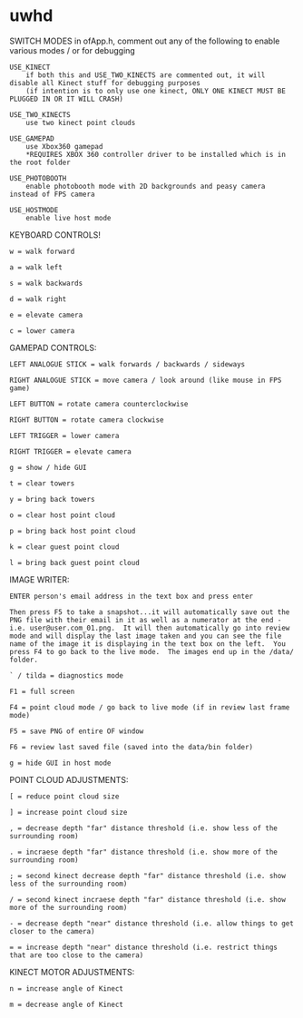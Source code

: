 # uwhd


SWITCH MODES
    in ofApp.h, comment out any of the following to enable various modes / or for debugging
    
    USE_KINECT
        if both this and USE_TWO_KINECTS are commented out, it will disable all Kinect stuff for debugging purposes
        (if intention is to only use one kinect, ONLY ONE KINECT MUST BE PLUGGED IN OR IT WILL CRASH)

    USE_TWO_KINECTS
        use two kinect point clouds

    USE_GAMEPAD
        use Xbox360 gamepad
        *REQUIRES XBOX 360 controller driver to be installed which is in the root folder

    USE_PHOTOBOOTH
        enable photobooth mode with 2D backgrounds and peasy camera instead of FPS camera

    USE_HOSTMODE
        enable live host mode


KEYBOARD CONTROLS!

    w = walk forward

    a = walk left

    s = walk backwards

    d = walk right

    e = elevate camera

    c = lower camera


GAMEPAD CONTROLS:

    LEFT ANALOGUE STICK = walk forwards / backwards / sideways

    RIGHT ANALOGUE STICK = move camera / look around (like mouse in FPS game)

    LEFT BUTTON = rotate camera counterclockwise

    RIGHT BUTTON = rotate camera clockwise

    LEFT TRIGGER = lower camera

    RIGHT TRIGGER = elevate camera

    g = show / hide GUI
    
    t = clear towers

    y = bring back towers

    o = clear host point cloud

    p = bring back host point cloud

    k = clear guest point cloud

    l = bring back guest point cloud


IMAGE WRITER:

    ENTER person's email address in the text box and press enter

    Then press F5 to take a snapshot...it will automatically save out the PNG file with their email in it as well as a numerator at the end - i.e. user@user.com_01.png.  It will then automatically go into review mode and will display the last image taken and you can see the file name of the image it is displaying in the text box on the left.  You press F4 to go back to the live mode.  The images end up in the /data/ folder.

    ` / tilda = diagnostics mode

    F1 = full screen

    F4 = point cloud mode / go back to live mode (if in review last frame mode)
        
    F5 = save PNG of entire OF window

    F6 = review last saved file (saved into the data/bin folder)

    g = hide GUI in host mode


POINT CLOUD ADJUSTMENTS:

    [ = reduce point cloud size

    ] = increase point cloud size

    , = decrease depth "far" distance threshold (i.e. show less of the surrounding room)

    . = incraese depth "far" distance threshold (i.e. show more of the surrounding room)

    ; = second kinect decrease depth "far" distance threshold (i.e. show less of the surrounding room)

    / = second kinect incraese depth "far" distance threshold (i.e. show more of the surrounding room)

    - = decrease depth "near" distance threshold (i.e. allow things to get closer to the camera)

    = = increase depth "near" distance threshold (i.e. restrict things that are too close to the camera)


KINECT MOTOR ADJUSTMENTS:

    n = increase angle of Kinect

    m = decrease angle of Kinect